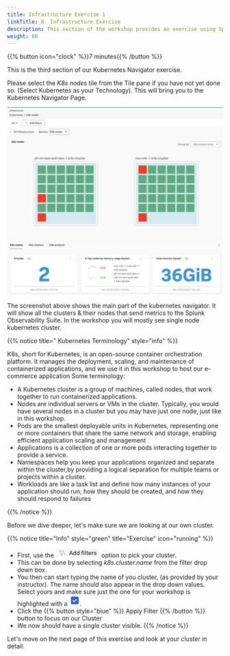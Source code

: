 ```yaml
---
title: Infrastructure Exercise 1
linkTitle: 8. Infrastructure Exercise 
description: This section of the workshop provides an exercise using Splunk infra monitoring based on the Kubernetes Navigator.
weight: 80
---
```


{{% button icon="clock" %}}7 minutes{{% /button %}}

This is the third section of our  Kubernetes Navigator exercise.

Please select the *K8s nodes* tile from the Tile pane if you have not yet done so.
(Select Kubernetes as your Technology). This will bring you to the Kubernetes Navigator Page.

![Kubernetes](images/im-kubernetes.png?width=40vw) 

The screenshot above shows the main part of the kubernetes navigator. It will show all the clusters & their nodes that send metrics to the Splunk Observability Suite. In the workshop you will mostly see single node kubernetes cluster.

{{% notice title=" Kubernetes Terminology" style="info" %}}

K8s, short for Kubernetes, is an open-source container orchestration platform. It manages the deployment, scaling, and maintenance of containerized applications, and we use it in this workshop to host our e-commerce application
Some terminology:

* A Kubernetes cluster is a group of machines, called nodes, that work together to run containerized applications.
* Nodes are individual servers or VMs in the cluster. Typically, you would have several nodes in a cluster but you may have just one node, just like in this workshop.
* Pods are the smallest deployable units in Kubernetes, representing one or more containers that share the same network and storage, enabling efficient application scaling and management
* Applications is a collection of one or more pods interacting together to provide a service.
* Namespaces help you keep your applications organized and separate within the cluster,by providing a logical separation for multiple teams or projects within a cluster.
* Workloads are like a task list and  define how many instances of your application should run, how they should be created, and how they should respond to failures

{{% /notice %}}

Before we dive deeper, let's make sure we are looking at our own cluster.

{{% notice title="Info" style="green" title="Exercise" icon="running" %}}

* First, use the ![k8s filter](images/k8s-add-filter.png?classes=inline) option to pick your cluster.
* This can be done by selecting *k8s.cluster.name* from the filter drop down box.
* You then can start typing the name of you cluster, (as provided by your instructor). The name should also appear in the drop down values. Select yours and make sure just the one for your workshop is highlighted with a ![blue tick](images/k8s-blue-tick.png?classes=inline).
* Click the {{% button style="blue"  %}}  Apply Filter   {{% /button %}} button to focus on our Cluster
* We now should have a single cluster visible.
{{% /notice %}}

Let's move on the next page of this exercise and look at your cluster in detail.
